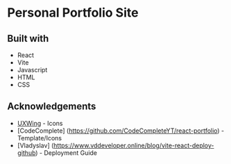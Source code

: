 # Personal Portfolio Site

## Built with
- React
- Vite
- Javascript
- HTML
- CSS

## Acknowledgements
- [UXWing](https://uxwing.com/) - Icons
- [CodeComplete] (https://github.com/CodeCompleteYT/react-portfolio) - Template/Icons
- [Vladyslav] (https://www.vddeveloper.online/blog/vite-react-deploy-github) - Deployment Guide